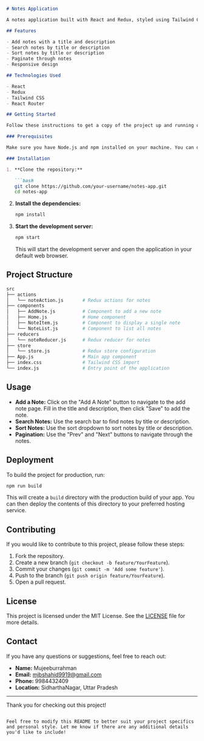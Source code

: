 

```markdown
# Notes Application

A notes application built with React and Redux, styled using Tailwind CSS. This app allows users to add, search, sort, and manage their notes.

## Features

- Add notes with a title and description
- Search notes by title or description
- Sort notes by title or description
- Paginate through notes
- Responsive design

## Technologies Used

- React
- Redux
- Tailwind CSS
- React Router

## Getting Started

Follow these instructions to get a copy of the project up and running on your local machine for development and testing purposes.

### Prerequisites

Make sure you have Node.js and npm installed on your machine. You can download them from [nodejs.org](https://nodejs.org/).

### Installation

1. **Clone the repository:**

   ```bash
   git clone https://github.com/your-username/notes-app.git
   cd notes-app
   ```

2. **Install the dependencies:**

   ```bash
   npm install
   ```

3. **Start the development server:**

   ```bash
   npm start
   ```

   This will start the development server and open the application in your default web browser.

## Project Structure

```bash
src
├── actions
│   └── noteAction.js       # Redux actions for notes
├── components
│   ├── AddNote.js          # Component to add a new note
│   ├── Home.js             # Home component
│   ├── NoteItem.js         # Component to display a single note
│   └── NoteList.js         # Component to list all notes
├── reducers
│   └── noteReducer.js      # Redux reducer for notes
├── store
│   └── store.js            # Redux store configuration
├── App.js                  # Main app component
├── index.css               # Tailwind CSS import
└── index.js                # Entry point of the application
```

## Usage

- **Add a Note:** Click on the "Add A Note" button to navigate to the add note page. Fill in the title and description, then click "Save" to add the note.
- **Search Notes:** Use the search bar to find notes by title or description.
- **Sort Notes:** Use the sort dropdown to sort notes by title or description.
- **Pagination:** Use the "Prev" and "Next" buttons to navigate through the notes.

## Deployment

To build the project for production, run:

```bash
npm run build
```

This will create a `build` directory with the production build of your app. You can then deploy the contents of this directory to your preferred hosting service.

## Contributing

If you would like to contribute to this project, please follow these steps:

1. Fork the repository.
2. Create a new branch (`git checkout -b feature/YourFeature`).
3. Commit your changes (`git commit -m 'Add some feature'`).
4. Push to the branch (`git push origin feature/YourFeature`).
5. Open a pull request.

## License

This project is licensed under the MIT License. See the [LICENSE](LICENSE) file for more details.

## Contact

If you have any questions or suggestions, feel free to reach out:

- **Name:** Mujeeburrahman
- **Email:** mjbshahid9919@gmail.com
- **Phone:** 9984432409
- **Location:** SidharthaNagar, Uttar Pradesh

---

Thank you for checking out this project!
```

Feel free to modify this README to better suit your project specifics and personal style. Let me know if there are any additional details you'd like to include!
